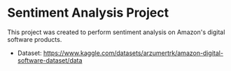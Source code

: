 
# Sentiment Analysis Project

This project was created to perform sentiment analysis on Amazon's digital software products.

- Dataset: https://www.kaggle.com/datasets/arzumertrk/amazon-digital-software-dataset/data
  
